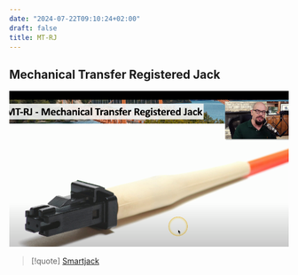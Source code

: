 ```yaml
---
date: "2024-07-22T09:10:24+02:00"
draft: false
title: MT-RJ
---
```


## Mechanical Transfer Registered Jack

![Pasted_image_20230406235524.png](/static/Pasted_image_20230406235524.png)

> \[!quote\] [Smartjack](/Network/Phisicall/Smartjack)
